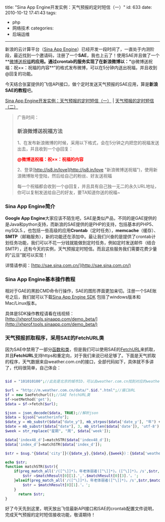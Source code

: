 title: "Sina App Engine开发实例：天气预报的定时短信（一）"
id: 633
date: 2010-10-12 17:41:43
tags:
- php
- 网络技术
categories:
- 后端运维
---
新浪的云计算平台（[Sina App Engine](http://sae.sina.com.cn/ "新浪云计算")）已经开发一段时间了，一直处于内测阶段，最近找到一个邀请码，注册了一个**SAE**，我也上云了！使用SAE并且做了一个**[微博送祝福](http://js8.in/love "微博送祝福")**的应用。通过crontab的服务实现了在新浪微博以：“<span style="color: #ff0000;">**@微博送祝福：祝××：祝福的内容**</span>”的格式发布微博，可以在5分钟内送出祝福，并且收到@回复的功能。

今天结合张宴提供的飞信API接口，做个定时发送天气预报的SAE应用，算是**新浪SAE的教程**吧。

[Sina App Engine开发实例：天气预报的定时短信（一）](http://js8.in/633.html) | [天气预报的定时短信（二）](http://js8.in/634.html)

> 广告时间：
> 
> ### 新浪微博送祝福方法
> 
> 1、在发布新浪微博的时候，采用以下格式，会在5分钟之内把您的祝福发送出去，并且收到一个@回复：
> 
> <span style="color: #ff0000;">**@微博送祝福：祝××：祝福的内容**</span>
> 
> 2、登录[http://js8.in/love](http://js8.in/love "新浪微博送祝福")，使用新浪微博账号登陆，然后给自己的粉丝、好友送祝福
> 
> 每一个祝福都会收到一个@回复，并且具有自己独一无二的永久URL地址，你可以复制发送给自己的好友，要TA知道你送的祝福~

### Sina App Engine简介

**Google App Engine**大家应该不陌生吧，SAE是类似产品，不同的是GAE提供的是Java和python支持，而新浪的SAE提供的是PHP的支持，包括基本的PHP5、mySQL5.，也包括一些高级的应用**Crontab**（定时任务），**memcache**（缓存）、**SMTP**（邮箱服务），新的功能还在添加中。最让我们兴奋的是提供了crontab计划任务功能，我们可以不花一分钱就能做到定时任务，例如定时发送邮件（结合SMTP），还有今天的实例，天气预报定时短信。而且这些服务我们需要花费少量的“云豆”就可以实现！

详情请参阅：[http://sae.sina.com.cn/](http://sae.sina.com.cn/)

### Sina App Engine基本操作教程

相对于GAE的黑脸CMD命令行操作，SAE的图形界面更加亲切。注册一个SAE账号之后，我们就可以下载[Sina App Engine SDK](http://sae.sina.com.cn/?m=sdk) 包括了windows版本和Mac/Linux版本。

具体是SDK操作教程请看在线视频：[http://xhprof.tools.sinaapp.com/demo_beta/](http://xhprof.tools.sinaapp.com/demo_beta/)

### 天气预报抓取程序，采用SAE的FetchURL类

<!--more-->
因为SAE中禁用了一部分[函数和类](http://sae.sina.com.cn/?m=devcenter&amp;catId=36 "SAE禁用函数和类")，但是我们可以使用SAE的[FetchURL](http://apidoc.sinaapp.com/sae/SaeFetchurl.html "SAE FetchURL类")来抓取，并且**FetchURL**支持https和重定向，对于我们来说已经足够了。下面是天气抓取的程序，天气数据来自weather.com.cn的接口，全部代码如下，具体就不多讲了，代码很简单，自己体会：

```php

$id = "101010100";//此处是北京的城市ID，可以去weather.com.cn找到对应的weather city ID

$url = "http://m.weather.com.cn/data/".$id.".html";//接口URL
$f = new SaeFetchurl();//SAE fetchURL类
$f->setMethod('get');
$data = $f->fetch($url);

$json = json_decode($data, TRUE);//解析json
$data = $json["weatherinfo"];
$date_y = mb_substr($data["date_y"], mb_strpos($data['date_y'], "年") + 1, mb_strlen($data['date_y']), 'utf-8');
$date = mb_substr($data["date"], 3, mb_strlen($data['date']), 'utf-8');
$week = str_replace("星期", "周", $data['week']);

$data['index48_d']=matchSTR($data['index48_d']);
$data['index_d']=matchSTR($data['index_d']);

$str = $sug."{$data['city']}({$date_y},{$date},{$week})：{$data['weather1']},{$data['temp1']},{$data['wind1']},紫外线{$data['index_uv']},{$data['index_d']}明天{$data['weather2']},{$data['temp2']},{$data['wind2']},紫外线{$data['index48_uv']},{$data['index48_d']}后天{$data['weather3']},{$data['temp3']}";

echo $str;
function matchSTR($str){
	if(preg_match_all('/([^\]]*)。年老体弱者([^\]]*)。([^\]]*)。/s',$str,$matchResult,PREG_SET_ORDER)){
		$str =$matchResult[0][1].','.$matchResult[0][3].'。';
    }elseif(preg_match_all('/([^\]]*)。年老体弱者([^\]]*)。/s',$str,$matchResult,PREG_SET_ORDER)){
    	$str = $matchResult[0][1].'。';
    }  
      return $str;
}
```

好了今天先到这里，明天放出飞信最新API接口和SAE的crontab配置文件说明，完成天气预报的定时短信接收功能，敬请期待！